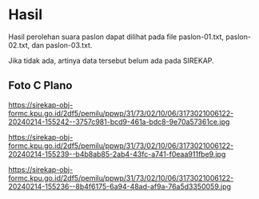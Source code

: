# Hasil

Hasil perolehan suara paslon dapat dilihat pada file paslon-01.txt, paslon-02.txt, dan paslon-03.txt.

Jika tidak ada, artinya data tersebut belum ada pada SIREKAP.

## Foto C Plano

https://sirekap-obj-formc.kpu.go.id/2df5/pemilu/ppwp/31/73/02/10/06/3173021006122-20240214-155242--3757c981-bcd9-461a-bdc8-9e70a57361ce.jpg

https://sirekap-obj-formc.kpu.go.id/2df5/pemilu/ppwp/31/73/02/10/06/3173021006122-20240214-155239--b4b8ab85-2ab4-43fc-a741-f0eaa911fbe9.jpg

https://sirekap-obj-formc.kpu.go.id/2df5/pemilu/ppwp/31/73/02/10/06/3173021006122-20240214-155236--8b4f6175-6a94-48ad-af9a-76a5d3350059.jpg
